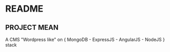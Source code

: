 # README

## PROJECT MEAN ##

A CMS "Wordpress like" on { MongoDB - ExpressJS - AngularJS - NodeJS } stack